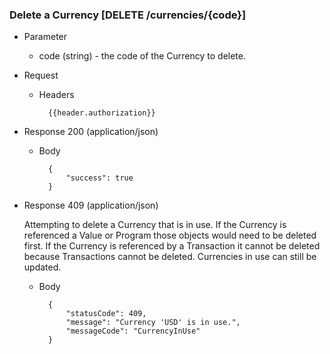 ### Delete a Currency [DELETE /currencies/{code}]

+ Parameter
    + code (string) - the code of the Currency to delete.

+ Request
    + Headers
    
            {{header.authorization}}

+ Response 200 (application/json)
    
    + Body

            {
                "success": true
            }

+ Response 409 (application/json)

    Attempting to delete a Currency that is in use.  If the Currency is referenced a Value or Program those objects would need to be deleted first.  If the Currency is referenced by a Transaction it cannot be deleted because Transactions cannot be deleted.  Currencies in use can still be updated.

    + Body
    
            {
                "statusCode": 409,
                "message": "Currency 'USD' is in use.",
                "messageCode": "CurrencyInUse"
            }
